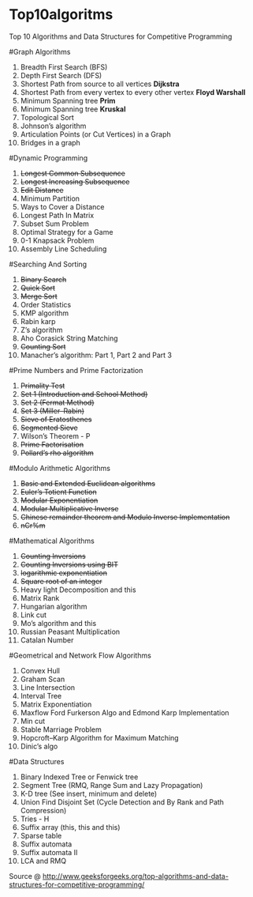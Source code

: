 # Top10algoritms
Top 10 Algorithms and Data Structures for Competitive Programming

#Graph Algorithms

1. Breadth First Search (BFS)
2. Depth First Search (DFS)
3. Shortest Path from source to all vertices **Dijkstra**
4. Shortest Path from every vertex to every other vertex **Floyd Warshall**
5. Minimum Spanning tree **Prim**
6. Minimum Spanning tree **Kruskal**
7. Topological Sort
8. Johnson’s algorithm
9. Articulation Points (or Cut Vertices) in a Graph
10. Bridges in a graph



#Dynamic Programming

1. <del>Longest Common Subsequence</del>
2. <del>Longest Increasing Subsequence</del>
3. <del>Edit Distance</del>
4. Minimum Partition
5. Ways to Cover a Distance
6. Longest Path In Matrix
7. Subset Sum Problem
8. Optimal Strategy for a Game
9. 0-1 Knapsack Problem
10. Assembly Line Scheduling





#Searching And Sorting

1. <del>Binary Search</del>
2. <del>Quick Sort</del>
3. <del>Merge Sort</del>
4. Order Statistics
5. KMP algorithm
6. Rabin karp
7. Z’s algorithm
8. Aho Corasick String Matching
9. <del>Counting Sort</del>
10. Manacher’s algorithm: Part 1, Part 2 and Part 3

#Prime Numbers and Prime Factorization

1. <del>Primality Test </del>
  1. <del>Set 1 (Introduction and School Method)</del>
  2. <del>Set 2 (Fermat Method)</del>
  3. <del>Set 3 (Miller–Rabin)</del>
2. <del>Sieve of Eratosthenes</del>
3. <del>Segmented Sieve</del>
4. Wilson’s Theorem - P
5. <del>Prime Factorisation</del>
6. <del>Pollard’s rho algorithm</del>


#Modulo Arithmetic Algorithms

1. <del>Basic and Extended Euclidean algorithms</del>
2. <del>Euler’s Totient Function</del>
3. <del>Modular Exponentiation</del>
4. <del>Modular Multiplicative Inverse</del>
5. <del>Chinese remainder theorem and Modulo Inverse Implementation</del>
6. <del>nCr%m</del>

#Mathematical Algorithms

1. <del>Counting Inversions</del>
2. <del>Counting Inversions using BIT</del>
3. <del>logarithmic exponentiation</del>
4. <del>Square root of an integer</del>
5. Heavy light Decomposition and this
6. Matrix Rank
7. Hungarian algorithm
8. Link cut
9. Mo’s algorithm and this
10. Russian Peasant Multiplication
11. Catalan Number



#Geometrical and Network Flow Algorithms

1. Convex Hull
2. Graham Scan
3. Line Intersection
4. Interval Tree
5. Matrix Exponentiation
6. Maxflow Ford Furkerson Algo and Edmond Karp Implementation
7. Min cut
8. Stable Marriage Problem
9. Hopcroft–Karp Algorithm for Maximum Matching
10. Dinic’s algo

#Data Structures

1. Binary Indexed Tree or Fenwick tree
2. Segment Tree (RMQ, Range Sum and Lazy Propagation)
3. K-D tree (See insert, minimum and delete)
4. Union Find Disjoint Set (Cycle Detection and By Rank and Path Compression)
5. Tries - H
6. Suffix array (this, this and this)
7. Sparse table
8. Suffix automata
9. Suffix automata II
10. LCA and RMQ

Source @ http://www.geeksforgeeks.org/top-algorithms-and-data-structures-for-competitive-programming/
